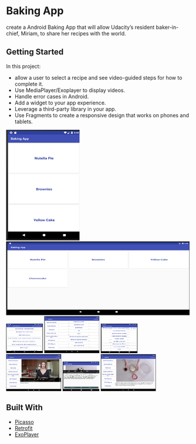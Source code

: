 # Baking App

create a Android Baking App that will allow Udacity’s resident baker-in-chief, Miriam, to share her recipes with the world.

## Getting Started

In this project:
* allow a user to select a recipe and see video-guided steps for how to complete it.
* Use MediaPlayer/Exoplayer to display videos.
* Handle error cases in Android.
* Add a widget to your app experience.
* Leverage a third-party library in your app.
* Use Fragments to create a responsive design that works on phones and tablets.

<img src="screenshot/t1.png" width="200" height="300" />
<img src="screenshot/tablet1.png" width="500" height="200" />
<img src="screenshot/t2.png" width="100" height="80" />
<img src="screenshot/tablet2.png" width="150" height="100" />
<img src="screenshot/t3.png" width="100" height="80" />
<img src="screenshot/tablet3.png" width="150" height="100" />
<img src="screenshot/t4.png" width="100" height="80" />
<img src="screenshot/tablet4.png" width="150" height="100" />


## Built With

* [Picasso](http://square.github.io/picasso/) 
* [Retrofit](https://square.github.io/retrofit/) 
* [ExoPlayer](https://developer.android.com/guide/topics/media/exoplayer) 



